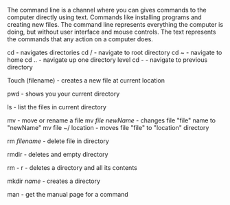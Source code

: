The command line is a channel where you can gives commands to the computer directly using text. Commands like installing programs and creating new files. The command line represents everything the computer is doing, but without user interface and mouse controls. The text represents the commands that any action on a computer does. 

cd - navigates directories
  cd / - navigate to root directory
  cd ~ - navigate to home
  cd .. - navigate up one directory level
  cd -  - navigate to previous directory

Touch (filename) - creates a new file at current location

pwd - shows you your current directory

ls - list the files in current directory

mv - move or rename a file
  mv *file* *newName* - changes file "file" name to "newName"
  mv file ~/ location - moves file "file" to "location" directory

  rm *filename* - delete file in directory

  rmdir - deletes and empty directory

  rm - r - deletes a directory and all its contents

  mkdir *name* - creates a directory

  man - get the manual page for a command
